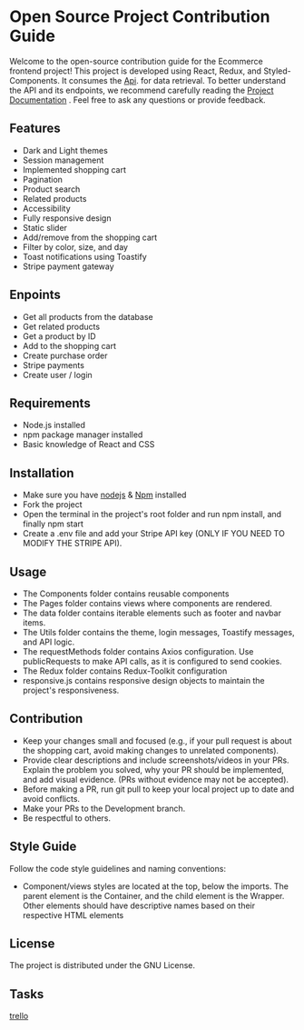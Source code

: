 
# Open Source Project Contribution Guide

Welcome to the open-source contribution guide for the Ecommerce frontend project! This project is developed using React, Redux, and Styled-Components. It consumes the [Api](https://github.com/yamilt351/api-rest). 
for data retrieval. To better understand the API and its endpoints, we recommend carefully reading the [Project Documentation](https://documenter.getpostman.com/view/21643141/2s93sXcaLf#f3eb5112-676b-46c6-89a2-f5dd6b6c0927) . Feel free to ask any questions or provide feedback. 


## Features
- Dark and Light themes
- Session management
- Implemented shopping cart
- Pagination
- Product search
- Related products
- Accessibility
- Fully responsive design
- Static slider
- Add/remove from the shopping cart
- Filter by color, size, and day
- Toast notifications using Toastify
- Stripe payment gateway

## Enpoints

- Get all products from the database
- Get related products
- Get a product by ID
- Add to the shopping cart
- Create purchase order
- Stripe payments
- Create user / login


## Requirements

- Node.js installed
- npm package manager installed
- Basic knowledge of React and CSS


## Installation
- Make sure you have [nodejs](https://nodejs.org/en) & [Npm](https://docs.npmjs.com/downloading-and-installing-node-js-and-npm) installed
- Fork the project
- Open the terminal in the project's root folder and run npm install, and finally npm start
- Create a .env file and add your Stripe API key (ONLY IF YOU NEED TO MODIFY THE STRIPE API).

## Usage
- The Components folder contains reusable components
- The Pages folder contains views where components are rendered.
- The data folder contains iterable elements such as footer and navbar items.
- The Utils folder contains the theme, login messages, Toastify messages, and API logic.
- The requestMethods folder contains Axios configuration. Use publicRequests to make API calls, as it is configured to send cookies.
- The Redux folder contains Redux-Toolkit configuration
- responsive.js contains responsive design objects to maintain the project's responsiveness.

## Contribution
- Keep your changes small and focused (e.g., if your pull request is about the shopping cart, avoid making changes to unrelated components).
- Provide clear descriptions and include screenshots/videos in your PRs. Explain the problem you solved, why your PR should be implemented, and add visual evidence. (PRs without evidence may not be accepted).
- Before making a PR, run git pull to keep your local project up to date and avoid conflicts.
- Make your PRs to the Development branch.
- Be respectful to others.
  
## Style Guide

Follow the code style guidelines and naming conventions:
- Component/views styles are located at the top, below the imports. The parent element is the Container, and the child element is the Wrapper. Other elements should have descriptive names based on their respective HTML elements

## License

The project is distributed under the GNU License.

## Tasks
[trello](https://trello.com/b/PZR0coVQ/ecomerce-frontend)


